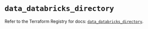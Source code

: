 # `data_databricks_directory`

Refer to the Terraform Registry for docs: [`data_databricks_directory`](https://registry.terraform.io/providers/databricks/databricks/1.38.0/docs/data-sources/directory).
